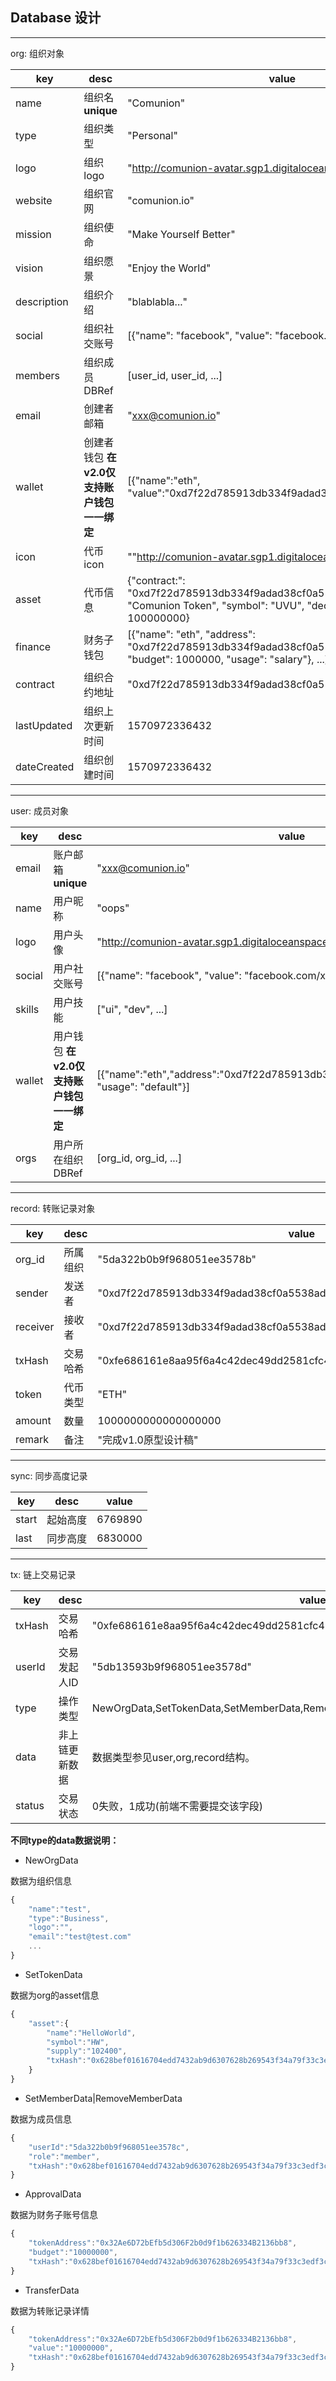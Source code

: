 ## Database 设计

---

org: 组织对象

|key|desc|value|
|-|-|-|
|name|组织名 **unique**|"Comunion"|
|type|组织类型|"Personal"|
|logo|组织logo|"http://comunion-avatar.sgp1.digitaloceanspaces.com/xxx"|
|website|组织官网|"comunion.io"|
|mission|组织使命|"Make Yourself Better"|
|vision|组织愿景|"Enjoy the World"|
|description|组织介绍|"blablabla..."|
|social|组织社交账号|[{"name": "facebook", "value": "facebook.com/xxx"}, ...]|
|members|组织成员 DBRef|[user_id, user_id, ...]|
|email|创建者邮箱|"xxx@comunion.io"|
|wallet|创建者钱包 **在v2.0仅支持账户钱包一一绑定**|[{"name":"eth", "value":"0xd7f22d785913db334f9adad38cf0a5538ad423e9"}]|
|icon|代币icon|""http://comunion-avatar.sgp1.digitaloceanspaces.com/xxx""|
|asset|代币信息|{"contract:": "0xd7f22d785913db334f9adad38cf0a5538ad423e9", "name": "Comunion Token", "symbol": "UVU", "decimal": 8, "supply": 100000000}|
|finance|财务子钱包|[{"name": "eth", "address": "0xd7f22d785913db334f9adad38cf0a5538ad423e9", "budget": 1000000, "usage": "salary"}, ...]|
|contract|组织合约地址|"0xd7f22d785913db334f9adad38cf0a5538ad423e9"|
|lastUpdated|组织上次更新时间|1570972336432|
|dateCreated|组织创建时间|1570972336432|

---

user: 成员对象

|key|desc|value|
|-|-|-|
|email|账户邮箱 **unique**|"xxx@comunion.io"|
|name|用户昵称|"oops"|
|logo|用户头像|"http://comunion-avatar.sgp1.digitaloceanspaces.com/xxx"|
|social|用户社交账号|[{"name": "facebook", "value": "facebook.com/xxx"}, ...]|
|skills|用户技能|["ui", "dev", ...]|
|wallet|用户钱包 **在v2.0仅支持账户钱包一一绑定**|[{"name":"eth","address":"0xd7f22d785913db334f9adad38cf0a5538ad423e9", "usage": "default"}]|
|orgs|用户所在组织 DBRef|[org_id, org_id, ...]|

---

record: 转账记录对象

|key|desc|value|
|-|-|-|
|org_id|所属组织|"5da322b0b9f968051ee3578b"|
|sender|发送者|"0xd7f22d785913db334f9adad38cf0a5538ad423e9"|
|receiver|接收者|"0xd7f22d785913db334f9adad38cf0a5538ad423e9"|
|txHash|交易哈希|"0xfe686161e8aa95f6a4c42dec49dd2581cfc4984f3803a336ebada604c46415fd"|
|token|代币类型|"ETH"|
|amount|数量|1000000000000000000|
|remark|备注|"完成v1.0原型设计稿"|

---

sync: 同步高度记录

|key|desc|value|
|-|-|-|
|start|起始高度|6769890|
|last|同步高度|6830000|

---

tx: 链上交易记录

|key|desc|value|
|-|-|-|
|txHash|交易哈希|"0xfe686161e8aa95f6a4c42dec49dd2581cfc4984f3803a336ebada604c46415fd"|
|userId|交易发起人ID|"5db13593b9f968051ee3578d"|
|type|操作类型|NewOrgData,SetTokenData,SetMemberData,RemoveMemberData,ApprovalData,TransferData|
|data|非上链更新数据|数据类型参见user,org,record结构。|
|status|交易状态|0失败，1成功(前端不需要提交该字段)|

**不同type的data数据说明：**

- NewOrgData

数据为组织信息

```js
{
    "name":"test",
    "type":"Business",
    "logo":"",
    "email":"test@test.com"
    ...
}
```
- SetTokenData

数据为org的asset信息

```js
{
    "asset":{
	    "name":"HelloWorld",
	    "symbol":"HW",
	    "supply":"102400",
		"txHash":"0x628bef01616704edd7432ab9d6307628b269543f34a79f33c3edf3c50e97d7b3"
	}
}
```
- SetMemberData|RemoveMemberData

数据为成员信息

```js
{
    "userId":"5da322b0b9f968051ee3578c",
    "role":"member",
	"txHash":"0x628bef01616704edd7432ab9d6307628b269543f34a79f33c3edf3c50e97d7b3"
}
```

- ApprovalData

数据为财务子账号信息

```js
{
    "tokenAddress":"0x32Ae6D72bEfb5d306F2b0d9f1b626334B2136bb8",
    "budget":"10000000",
	"txHash":"0x628bef01616704edd7432ab9d6307628b269543f34a79f33c3edf3c50e97d7b3"
}
```
- TransferData

数据为转账记录详情

```js
{
    "tokenAddress":"0x32Ae6D72bEfb5d306F2b0d9f1b626334B2136bb8",
    "value":"10000000",
	"txHash":"0x628bef01616704edd7432ab9d6307628b269543f34a79f33c3edf3c50e97d7b3"
}
```